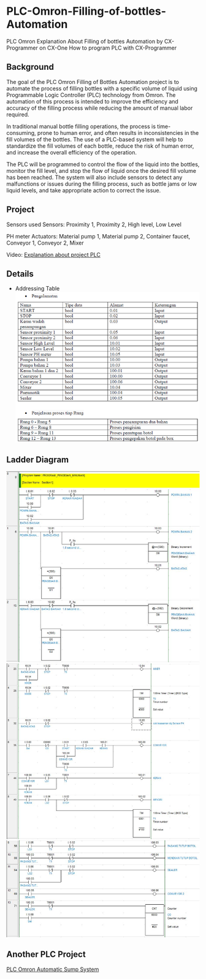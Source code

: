 # PLC-Omron-Filling-of-bottles-Automation
PLC Omron Explanation About Filling of bottles Automation by CX-Programmer on CX-One
How to program PLC with CX-Programmer 

## Background 

The goal of the PLC Omron Filling of Bottles Automation project is to automate the process of filling bottles with a specific volume of liquid using Programmable Logic Controller (PLC) technology from Omron. The automation of this process is intended to improve the efficiency and accuracy of the filling process while reducing the amount of manual labor required.

In traditional manual bottle filling operations, the process is time-consuming, prone to human error, and often results in inconsistencies in the fill volumes of the bottles. The use of a PLC-based system will help to standardize the fill volumes of each bottle, reduce the risk of human error, and increase the overall efficiency of the operation.

The PLC will be programmed to control the flow of the liquid into the bottles, monitor the fill level, and stop the flow of liquid once the desired fill volume has been reached. The system will also include sensors to detect any malfunctions or issues during the filling process, such as bottle jams or low liquid levels, and take appropriate action to correct the issue.

## Project

Sensors used Sensors: Proximity 1, Proximity 2, High level, Low Level

PH meter Actuators: Material pump 1, Material pump 2, Container faucet, Conveyor 1, Conveyor 2, Mixer

Video: [Explanation about project PLC](https://youtu.be/a6hl7-lfZ4Q) 

## Details
- Addressing Table
![Tables](Table-of-Address.PNG)

## Ladder Diagram
![Program1](Program1.jpg)
![Program2](Program2.jpg)
![Program3](Program3.jpg)

## Another PLC Project
[PLC Omron Automatic Sump System](https://github.com/electricianinsomniac/PLC-Omron-Automatic-Sump-System)
